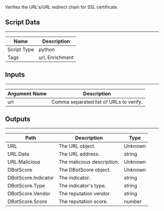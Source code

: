 Verifies the URL's/URL redirect chain for SSL certificate.

## Script Data

---

| **Name** | **Description** |
| --- | --- |
| Script Type | python |
| Tags | url, Enrichment |

## Inputs

---

| **Argument Name** | **Description** |
| --- | --- |
| url | Comma separated list of URLs to verify. |

## Outputs

---

| **Path** | **Description** | **Type** |
| --- | --- | --- |
| URL | The URL object. | Unknown |
| URL.Data | The URL address. | string |
| URL.Malicious | The malicious description. | Unknown |
| DBotScore | The DBotScore object. | Unknown |
| DBotScore.Indicator | The indicator. | string |
| DBotScore.Type | The indicator's type. | string |
| DBotScore.Vendor | The reputation vendor. | string |
| DBotScore.Score | The reputation score. | number |
